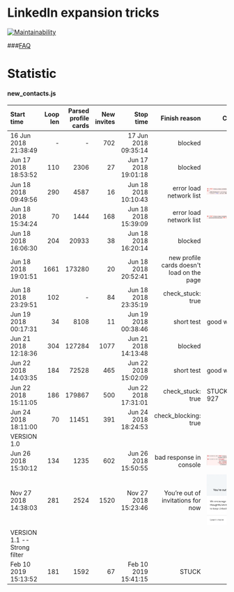 # LinkedIn expansion tricks
[![Maintainability](https://api.codeclimate.com/v1/badges/c17af5c9e0e8b42555dc/maintainability)](https://codeclimate.com/github/p141592/linkedin_tricks/maintainability)

###[FAQ](https://github.com/p141592/linkedin_tricks/wiki/FAQ)

# Statistic

#### new_contacts.js
| Start time | Loop len | Parsed profile cards | New invites | Stop time | Finish reason | Context |
| :----- | ------: |  ------: | --------: | -------: | ------: | ----- |
| 16 Jun 2018 21:38:49 |   -    |-       | 702         | 17 Jun 2018 09:35:14 | blocked | 
|Jun 17 2018 18:53:52 | 110 | 2306 | 27 | Jun 17 2018 19:01:18 | blocked |
|Jun 18 2018 09:49:56 | 290 | 4587 | 16 | Jun 18 2018 10:10:43 | error load network list | ![error load network list](static/reports/Screen%20Shot%202018-06-18%20at%2010.23.18.png) 
|Jun 18 2018 15:34:24 | 70 | 1444 | 168 | Jun 18 2018 15:39:09 | error load network list | ![error load network list](static/reports/Screen%20Shot%202018-06-18%20at%2015.40.15.png)
|Jun 18 2018 16:06:30 | 204 | 20933 | 38 | Jun 18 2018 16:20:14 | blocked |
|Jun 18 2018 19:01:51 | 1661 | 173280 | 20 | Jun 18 2018 20:52:41 | new profile cards doesn't load on the page |
|Jun 18 2018 23:29:51 | 102 | - | 84 | Jun 18 2018 23:35:19 | check_stuck: true |
|Jun 19 2018 00:17:31 | 34 | 8108 | 11 | Jun 19 2018 00:38:46 | short test | good work |
|Jun 21 2018 12:18:36 | 304 | 127284 | 1077 | Jun 21 2018 14:13:48 | blocked |
|Jun 22 2018 14:03:35 | 184 | 72528 | 465 | Jun 22 2018 15:02:09 | short test | good work |
|Jun 22 2018 15:11:05 | 186 | 179867 | 500 | Jun 22 2018 17:31:01 | check_stuck: true | STUCK_COUNTER: 927 |
|Jun 24 2018 18:11:00 | 70 | 11451 | 391 | Jun 24 2018 18:24:53 | check_blocking: true |
|VERSION 1.0 | 
|Jun 26 2018 15:30:12 | 134 | 1235 | 602 | Jun 26 2018 15:50:55 | bad response in console |![bad response](static/reports/photo_2018-06-26_15-57-04.jpg)
|Nov 27 2018 14:38:03 | 281 | 2524 | 1520 | Nov 27 2018 15:23:46 | You’re out of invitations for now |![You’re out of invitations for now](static/reports/2018-11-27-15.27.56.png) |
|VERSION 1.1 -- Strong filter|
|Feb 10 2019 15:13:52| 181 | 1592 | 67 | Feb 10 2019 15:41:15 | STUCK |  |
